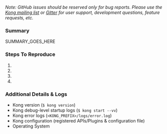 *Note: GitHub issues should be reserved only for bug reports. Please use the
[Kong mailing list](https://groups.google.com/forum/#!forum/konglayer) or
[Gitter](https://gitter.im/Mashape/kong) for user support, development
questions, feature requests, etc.*

### Summary

SUMMARY_GOES_HERE

### Steps To Reproduce

1.
2.
3.
4.

### Additional Details & Logs

- Kong version (`$ kong version`)
- Kong debug-level startup logs (`$ kong start --vv`)
- Kong error logs (`<KONG_PREFIX>/logs/error.log`)
- Kong configuration (registered APIs/Plugins & configuration file)
- Operating System
